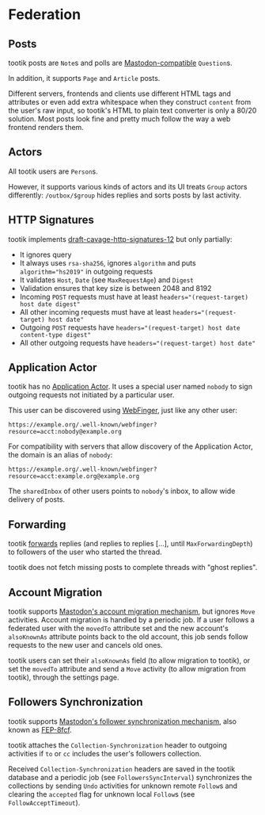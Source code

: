 # Federation

## Posts

tootik posts are `Note`s and polls are [Mastodon-compatible](https://docs.joinmastodon.org/spec/activitypub/#Question) `Question`s.

In addition, it supports `Page` and `Article` posts.

Different servers, frontends and clients use different HTML tags and attributes or even add extra whitespace when they construct `content` from the user's raw input, so tootik's HTML to plain text converter is only a 80/20 solution. Most posts look fine and pretty much follow the way a web frontend renders them.

## Actors

All tootik users are `Person`s.

However, it supports various kinds of actors and its UI treats `Group` actors differently: `/outbox/$group` hides replies and sorts posts by last activity.

## HTTP Signatures

tootik implements [draft-cavage-http-signatures-12](https://datatracker.ietf.org/doc/html/draft-cavage-http-signatures) but only partially:
* It ignores query
* It always uses `rsa-sha256`, ignores `algorithm` and puts `algorithm="hs2019"` in outgoing requests
* It validates `Host`, `Date` (see `MaxRequestAge`) and `Digest`
* Validation ensures that key size is between 2048 and 8192
* Incoming `POST` requests must have at least `headers="(request-target) host date digest"`
* All other incoming requests must have at least `headers="(request-target) host date"`
* Outgoing `POST` requests have `headers="(request-target) host date content-type digest"`
* All other outgoing requests have `headers="(request-target) host date"`

## Application Actor

tootik has no [Application Actor](https://codeberg.org/fediverse/fep/src/branch/main/fep/2677/fep-2677.md). It uses a special user named `nobody` to sign outgoing requests not initiated by a particular user.

This user can be discovered using [WebFinger](https://www.rfc-editor.org/rfc/rfc7033), just like any other user:

	https://example.org/.well-known/webfinger?resource=acct:nobody@example.org

For compatibility with servers that allow discovery of the Application Actor, the domain is an alias of `nobody`:

	https://example.org/.well-known/webfinger?resource=acct:example.org@example.org

The `sharedInbox` of other users points to `nobody`'s inbox, to allow wide delivery of posts.

## Forwarding

tootik [forwards](https://www.w3.org/TR/activitypub/#inbox-forwarding) replies (and replies to replies [...], until `MaxForwardingDepth`) to followers of the user who started the thread.

tootik does not fetch missing posts to complete threads with "ghost replies".

## Account Migration

tootik supports [Mastodon's account migration mechanism](https://docs.joinmastodon.org/spec/activitypub/#Move), but ignores `Move` activities. Account migration is handled by a periodic job. If a user follows a federated user with the `movedTo` attribute set and the new account's `alsoKnownAs` attribute points back to the old account, this job sends follow requests to the new user and cancels old ones.

tootik users can set their `alsoKnownAs` field (to allow migration to tootik), or set the `movedTo` attribute and send a `Move` activity (to allow migration from tootik), through the settings page.

## Followers Synchronization

tootik supports [Mastodon's follower synchronization mechanism](https://docs.joinmastodon.org/spec/activitypub/#follower-synchronization-mechanism), also known as [FEP-8fcf](https://codeberg.org/fediverse/fep/src/branch/main/fep/8fcf/fep-8fcf.md).

tootik attaches the `Collection-Synchronization` header to outgoing activities if `to` or `cc` includes the user's followers collection.

Received `Collection-Synchronization` headers are saved in the tootik database and a periodic job (see `FollowersSyncInterval`) synchronizes the collections by sending `Undo` activities for unknown remote `Follow`s and clearing the `accepted` flag for unknown local `Follow`s (see `FollowAcceptTimeout`).
